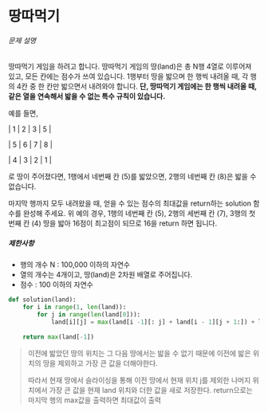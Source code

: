 # 땅따먹기

###### 문제 설명

땅따먹기 게임을 하려고 합니다. 땅따먹기 게임의 땅(land)은 총 N행 4열로 이루어져 있고, 모든 칸에는 점수가 쓰여 있습니다. 1행부터 땅을 밟으며 한 행씩 내려올 때, 각 행의 4칸 중 한 칸만 밟으면서 내려와야 합니다. **단, 땅따먹기 게임에는 한 행씩 내려올 때, 같은 열을 연속해서 밟을 수 없는 특수 규칙이 있습니다.**

예를 들면,

| 1 | 2 | 3 | 5 |

| 5 | 6 | 7 | 8 |

| 4 | 3 | 2 | 1 |

로 땅이 주어졌다면, 1행에서 네번째 칸 (5)를 밟았으면, 2행의 네번째 칸 (8)은 밟을 수 없습니다.

마지막 행까지 모두 내려왔을 때, 얻을 수 있는 점수의 최대값을 return하는 solution 함수를 완성해 주세요. 위 예의 경우, 1행의 네번째 칸 (5), 2행의 세번째 칸 (7), 3행의 첫번째 칸 (4) 땅을 밟아 16점이 최고점이 되므로 16을 return 하면 됩니다.

##### 제한사항

- 행의 개수 N : 100,000 이하의 자연수
- 열의 개수는 4개이고, 땅(land)은 2차원 배열로 주어집니다.
- 점수 : 100 이하의 자연수

```python
def solution(land):
    for i in range(1, len(land)):
        for j in range(len(land[0])):
            land[i][j] = max(land[i -1][: j] + land[i - 1][j + 1:]) + land[i][j]
            
    return max(land[-1])
```

> 이전에 밟았던 땅의 위치는 그 다음 땅에서는 밟을 수 없기 때문에 이전에 밟은 위치의 땅을 제외하고 가장 큰 값을 더해야한다.
>
> 따라서 현재 땅에서 슬라이싱을 통해 이전 땅에서 현재 위치 j를 제외한 나머지 위치에서 가장 큰 값을 현재 land 위치와 더한 값을 새로 저장한다. return으로는 마지막 행의 max값을 출력하면 최대값이 출력